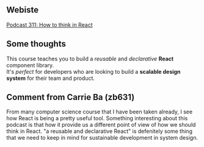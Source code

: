 ## Webiste

[Podcast 311: How to think in React](https://stackoverflow.blog/2021/02/09/podcast-311-how-to-think-in-react/)  

## Some thoughts
This course teaches you to build a *reusable* and *declarative* **React** component library.  
It's *perfect* for developers who are looking to build a **scalable design system** for their team and product.

## Comment from Carrie Ba (zb631) 
From many computer science course that I have been taken already, I see how React is being a pretty useful tool. Something interesting about this podcast is that how it provide us a different point of view of how we should think in React. "a reusable and declarative React" is defenitely some thing that we need to keep in mind for sustainable development in system design.
